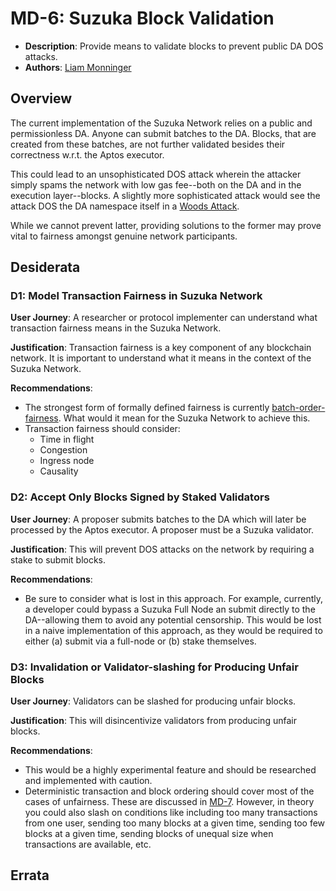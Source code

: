 # MD-6: Suzuka Block Validation
- **Description**: Provide means to validate blocks to prevent public DA DOS attacks.
- **Authors**: [Liam Monninger](mailto:liam@movementlabs.xyz)


## Overview
The current implementation of the Suzuka Network relies on a public and permissionless DA. Anyone can submit batches to the DA. Blocks, that are created from these batches, are not further validated besides their correctness w.r.t. the Aptos executor. 

This could lead to an unsophisticated DOS attack wherein the attacker simply spams the network with low gas fee--both on the DA and in the execution layer--blocks. A slightly more sophisticated attack would see the attack DOS the DA namespace itself in a [Woods Attack](https://forum.celestia.org/t/woods-attack-on-celestia/59).

While we cannot prevent latter, providing solutions to the former may prove vital to fairness amongst genuine network participants.

## Desiderata

<!--
  List out the specific desiderata. Each entry should consist of:

  1. Title: A concise name for the desideratum.
  2. User Journey: A one or two-sentence statement focusing on the "user" (could be a human, machine, software, etc.) and their interaction or experience.
  3. Description (optional): A more detailed explanation if needed.
  4. Justification: The reasoning behind the desideratum. Why is it necessary or desired?
  5. Recommendations (optional): Suggestions or guidance related to the desideratum.

  Format as:

  ### Desideratum Title

  **User Journey**: [user] can [action].

  **Description**: <More detailed explanation if needed (optional)>

  **Justification**: <Why this is a significant or required desideratum>

  **Recommendations**: <Any specific guidance or suggestions (optional)>

  TODO: Remove this comment before finalizing.
-->
### D1: Model Transaction Fairness in Suzuka Network
**User Journey**: A researcher or protocol implementer can understand what transaction fairness means in the Suzuka Network.

**Justification**: Transaction fairness is a key component of any blockchain network. It is important to understand what it means in the context of the Suzuka Network.

**Recommendations**:
- The strongest form of formally defined fairness is currently [batch-order-fairness](https://link.springer.com/chapter/10.1007/978-3-030-56877-1_16). What would it mean for the Suzuka Network to achieve this. 
- Transaction fairness should consider:
    - Time in flight
    - Congestion
    - Ingress node
    - Causality

### D2: Accept Only Blocks Signed by Staked Validators
**User Journey**: A proposer submits batches to the DA which will later be processed by the Aptos executor. A proposer must be a Suzuka validator.

**Justification**: This will prevent DOS attacks on the network by requiring a stake to submit blocks.

**Recommendations**:
- Be sure to consider what is lost in this approach. For example, currently, a developer could bypass a Suzuka Full Node an submit directly to the DA--allowing them to avoid any potential censorship. This would be lost in a naive implementation of this approach, as they would be required to either (a) submit via a full-node or (b) stake themselves.

### D3: Invalidation or Validator-slashing for Producing Unfair Blocks
**User Journey**: Validators can be slashed for producing unfair blocks.

**Justification**: This will disincentivize validators from producing unfair blocks.

**Recommendations**:
- This would be a highly experimental feature and should be researched and implemented with caution. 
- Deterministic transaction and block ordering should cover most of the cases of unfairness. These are discussed in [MD-7](../md-7/README.md). However, in theory you could also slash on conditions like including too many transactions from one user, sending too many blocks at a given time, sending too few blocks at a given time, sending blocks of unequal size when transactions are available, etc.


## Errata
<!--
  Errata should be maintained after publication.

  1. **Transparency and Clarity**: An erratum acknowledges any corrections made post-publication, ensuring that readers are not misled and are always equipped with the most accurate information.

  2. **Accountability**: By noting errors openly, we maintain a high level of responsibility and ownership over our content. It’s an affirmation that we value precision and are ready to correct oversights.

  Each erratum should briefly describe the discrepancy and the correction made, accompanied by a reference to the date and version of the desiderata in which the error was identified.

  TODO: Maintain this comment.
-->

